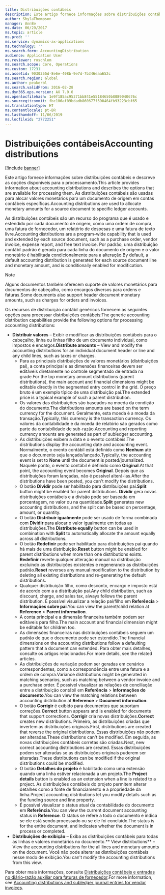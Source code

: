 ```yaml
---
title: Distribuições contábeis
description: Este artigo fornece informações sobre distribuições contábeis e descreve as opções disponíveis para o processamento. As distribuições contábeis são usadas para alocar valores monetários para um documento de origem em contas contábeis específicas.
author: ShylaThompson
manager: AnnBe
ms.date: 06/20/2017
ms.topic: article
ms.prod: ''
ms.service: dynamics-ax-applications
ms.technology: ''
ms.search.form: AccountingDistribution
audience: Application User
ms.reviewer: roschlom
ms.search.scope: Core, Operations
ms.custom: 17231
ms.assetid: 9030355d-8e6e-408b-9e7d-7b346eaa652c
ms.search.region: Global
ms.author: peakerbl
ms.search.validFrom: 2016-02-28
ms.dyn365.ops.version: AX 7.0.0
ms.openlocfilehash: 1e9f185ac95371bb841e55184650b8089040676c
ms.sourcegitcommit: fbc106af09bdadb860677f590464fb93223cbf65
ms.translationtype: HT
ms.contentlocale: pt-BR
ms.lasthandoff: 11/06/2019
ms.locfileid: "2772251"
---
```

# <a name="accounting-distributions"></a><span data-ttu-id="e1d5a-104">Distribuições contábeis</span><span class="sxs-lookup"><span data-stu-id="e1d5a-104">Accounting distributions</span></span>

[!include [banner](../includes/banner.md)]

<span data-ttu-id="e1d5a-105">Este artigo fornece informações sobre distribuições contábeis e descreve as opções disponíveis para o processamento.</span><span class="sxs-lookup"><span data-stu-id="e1d5a-105">This article provides information about accounting distributions and describes the options that are available for processing them.</span></span> <span data-ttu-id="e1d5a-106">As distribuições contábeis são usadas para alocar valores monetários para um documento de origem em contas contábeis específicas.</span><span class="sxs-lookup"><span data-stu-id="e1d5a-106">Accounting distributions are used to allocate monetary amounts for a source document to specific ledger accounts.</span></span> 

<span data-ttu-id="e1d5a-107">As distribuições contábeis são um recurso do programa que é usado e estendido por cada documento de origem, como uma ordem de compra, uma fatura de fornecedor, um relatório de despesas e uma fatura de texto livre.</span><span class="sxs-lookup"><span data-stu-id="e1d5a-107">Accounting distributions are a program-wide capability that is used and extended by each source document, such as a purchase order, vendor invoice, expense report, and free text invoice.</span></span> <span data-ttu-id="e1d5a-108">Por padrão, uma distribuição contábil padrão é gerada para cada linha do documento de origem e o valor monetário é habilitada condicionalmente para a alteração.</span><span class="sxs-lookup"><span data-stu-id="e1d5a-108">By default, a default accounting distribution is generated for each source document line and monetary amount, and is conditionally enabled for modification.</span></span> 

> [!Note] 
> <span data-ttu-id="e1d5a-109">Alguns documentos também oferecem suporte de valores monetários para documentos de cabeçalho, como encargos diversos para ordens e faturas.</span><span class="sxs-lookup"><span data-stu-id="e1d5a-109">Some documents also support header document monetary amounts, such as charges for orders and invoices.</span></span> 

<span data-ttu-id="e1d5a-110">Os recursos de distribuição contábil genéricos fornecem as seguintes opções para processar distribuições contábeis:</span><span class="sxs-lookup"><span data-stu-id="e1d5a-110">The generic accounting distribution capabilities provide the following options for processing accounting distributions:</span></span>

-   <span data-ttu-id="e1d5a-111">**Distribuir valores** – Exibir e modificar as distribuições contábeis para o cabeçalho, linha ou linhas filho de um documento individual, como impostos e encargos.</span><span class="sxs-lookup"><span data-stu-id="e1d5a-111">**Distribute amounts** – View and modify the accounting distributions for an individual document header or line and any child lines, such as taxes or charges.</span></span>
    -   <span data-ttu-id="e1d5a-112">Para as principais distribuições de valores monetários (distribuições pai), a conta principal e as dimensões financeiras devem ser editáveis diretamente no controle segmentado de entrada na grade.</span><span class="sxs-lookup"><span data-stu-id="e1d5a-112">For the top monetary amount distributions (parent distributions), the main account and financial dimensions might be editable directly in the segmented entry control in the grid.</span></span> <span data-ttu-id="e1d5a-113">O preço bruto é um exemplo típico de uma distribuição pai.</span><span class="sxs-lookup"><span data-stu-id="e1d5a-113">The extended price is a typical example of such a parent distribution.</span></span>
    -   <span data-ttu-id="e1d5a-114">Os valores das distribuições são baseados na moeda da condição do documento.</span><span class="sxs-lookup"><span data-stu-id="e1d5a-114">The distributions amounts are based on the term currency for the document.</span></span> <span data-ttu-id="e1d5a-115">Geralmente, esta moeda é a moeda da transação.</span><span class="sxs-lookup"><span data-stu-id="e1d5a-115">Typically, this currency is the transaction currency.</span></span> <span data-ttu-id="e1d5a-116">Os valores da contabilidade e da moeda de relatório são gerados como parte da contabilidade de sub-razão.</span><span class="sxs-lookup"><span data-stu-id="e1d5a-116">Accounting and reporting currency amounts are generated as part of subledger accounting.</span></span>
    -   <span data-ttu-id="e1d5a-117">As distribuições exibem a data e o evento contábeis.</span><span class="sxs-lookup"><span data-stu-id="e1d5a-117">The distributions display the accounting date and accounting event.</span></span> <span data-ttu-id="e1d5a-118">Normalmente, o evento contábil está definido como **Nenhum** até que o documento seja lançado/lançado.</span><span class="sxs-lookup"><span data-stu-id="e1d5a-118">Typically, the accounting event is set to **None** until the document is posted/journalized.</span></span> <span data-ttu-id="e1d5a-119">Naquele ponto, o evento contábil é definido como **Original**.</span><span class="sxs-lookup"><span data-stu-id="e1d5a-119">At that point, the accounting event becomes **Original**.</span></span> <span data-ttu-id="e1d5a-120">Depois que as distribuições foram lançadas, não é possível alterá-las.</span><span class="sxs-lookup"><span data-stu-id="e1d5a-120">After the distributions have been posted, you can't modify the distributions.</span></span>
    -   <span data-ttu-id="e1d5a-121">O botão **Dividir** pode ser habilitado para distribuições pai.</span><span class="sxs-lookup"><span data-stu-id="e1d5a-121">**Split** button might be enabled for parent distributions.</span></span> <span data-ttu-id="e1d5a-122">**Dividir** gera novas distribuições contábeis e a divisão pode ser baseada em porcentagem, no valor ou na quantidade.</span><span class="sxs-lookup"><span data-stu-id="e1d5a-122">**Split** generates new accounting distributions, and the split can be based on percentage, amount, or quantity.</span></span>
    -   <span data-ttu-id="e1d5a-123">O botão **Distribuir igualmente** pode ser usado de forma combinada com **Dividir** para alocar o valor igualmente em todas as distribuições.</span><span class="sxs-lookup"><span data-stu-id="e1d5a-123">The **Distribute equally** button can be used in combination with **Split** to automatically allocate the amount equally across all distributions.</span></span>
    -   <span data-ttu-id="e1d5a-124">O botão **Redefinir** pode ser habilitado para distribuições pai quando há mais de uma distribuição.</span><span class="sxs-lookup"><span data-stu-id="e1d5a-124">**Reset** button might be enabled for parent distributions when more than one distributions exists.</span></span> <span data-ttu-id="e1d5a-125">**Redefinir** reverte qualquer alteração manual na distribuição excluindo as distribuições existentes e regenerando as distribuições padrão.</span><span class="sxs-lookup"><span data-stu-id="e1d5a-125">**Reset** reverses any manual modification to the distribution by deleting all existing distributions and re-generating the default distributions.</span></span>
    -   <span data-ttu-id="e1d5a-126">Qualquer distribuição filho, como desconto, encargo e imposto está de acordo com a a distribuição pai.</span><span class="sxs-lookup"><span data-stu-id="e1d5a-126">Any child distribution, such as discount, charge, and sales tax, always follows the parent distribution.</span></span> <span data-ttu-id="e1d5a-127">É possível visualizar a relação pai/filho em **Referência** &gt; **Informações sobre pai**.</span><span class="sxs-lookup"><span data-stu-id="e1d5a-127">You can view the parent/child relation at **Reference** &gt; **Parent information**.</span></span>
    -   <span data-ttu-id="e1d5a-128">A conta principal e a dimensão financeira também podem ser editáveis para filho.</span><span class="sxs-lookup"><span data-stu-id="e1d5a-128">The main account and financial dimension might be editable for children too.</span></span>
    -   <span data-ttu-id="e1d5a-129">As dimensões financeiras nas distribuições contábeis seguem um padrão de que o documento pode ser estendido.</span><span class="sxs-lookup"><span data-stu-id="e1d5a-129">The financial dimensions on the accounting distributions follow a defaulting pattern that a document can extended.</span></span> <span data-ttu-id="e1d5a-130">Para obter mais detalhes, consulte os artigos relacionados.</span><span class="sxs-lookup"><span data-stu-id="e1d5a-130">For more details, see the related articles.</span></span>
    -   <span data-ttu-id="e1d5a-131">As distribuições de variação podem ser geradas em cenários correspondentes, como a correspondência entre uma fatura e a ordem de compra.</span><span class="sxs-lookup"><span data-stu-id="e1d5a-131">Variance distributions might be generated in matching scenarios, such as matching between a vendor invoice and a purchase order.</span></span> <span data-ttu-id="e1d5a-132">É possível visualizar as relações de conciliação entre a distribuição contábil em **Referência** &gt; **Informações do documento**.</span><span class="sxs-lookup"><span data-stu-id="e1d5a-132">You can view the matching relations between accounting distribution at **Reference** &gt; **Document information**.</span></span>
    -   <span data-ttu-id="e1d5a-133">O botão **Corrigir** é exibido para documentos que suportam correções.</span><span class="sxs-lookup"><span data-stu-id="e1d5a-133">**Correct** button appears and is enabled for documents that support corrections.</span></span> <span data-ttu-id="e1d5a-134">**Corrigir** cria novas distribuições.</span><span class="sxs-lookup"><span data-stu-id="e1d5a-134">**Correct** creates new distributions.</span></span> <span data-ttu-id="e1d5a-135">Primeiro, as distribuições criadas que invertem as distribuições originais.</span><span class="sxs-lookup"><span data-stu-id="e1d5a-135">First, distributions are created that reverse the original distributions.</span></span> <span data-ttu-id="e1d5a-136">Essas distribuições não podem ser alteradas.</span><span class="sxs-lookup"><span data-stu-id="e1d5a-136">These distributions can't be modified.</span></span> <span data-ttu-id="e1d5a-137">Em seguida, as novas distribuições contábeis corretas são criadas.</span><span class="sxs-lookup"><span data-stu-id="e1d5a-137">Next, new correct accounting distributions are created.</span></span> <span data-ttu-id="e1d5a-138">Essas distribuições podem ser alteradas se as distribuições originais puderem ser alteradas.</span><span class="sxs-lookup"><span data-stu-id="e1d5a-138">These distributions can be modified if the original distributions could be modified.</span></span>
    -   <span data-ttu-id="e1d5a-139">O botão **Detalhes do projeto** é habilitado como uma extensão quando uma linha estiver relacionada a um projeto.</span><span class="sxs-lookup"><span data-stu-id="e1d5a-139">The **Project details** button is enabled as an extension when a line is related to a project.</span></span> <span data-ttu-id="e1d5a-140">As distribuições contábeis do projeto permitem alterar detalhes como a fonte de financiamento e a propriedade da linha.</span><span class="sxs-lookup"><span data-stu-id="e1d5a-140">Project accounting distributions let you modify details such as the funding source and line property.</span></span>
    -   <span data-ttu-id="e1d5a-141">É possível visualizar o status atual da contabilidade do documento em **Referência**.</span><span class="sxs-lookup"><span data-stu-id="e1d5a-141">You can view the current document accounting status in **Reference**.</span></span> <span data-ttu-id="e1d5a-142">O status se refere a todo o documento e indica se ele está sendo processado ou se ele foi concluído.</span><span class="sxs-lookup"><span data-stu-id="e1d5a-142">The status is for the entire document, and indicates whether the document is in process or completed.</span></span>
-   <span data-ttu-id="e1d5a-143">**Distribuições de exibição** – Exiba as distribuições contábeis para todas as linhas e valores monetários no documento.</span><span class="sxs-lookup"><span data-stu-id="e1d5a-143">\*\* View distributions\*\* – View the accounting distributions for the all lines and monetary amounts on the document.</span></span> <span data-ttu-id="e1d5a-144">Você não pode alterar as distribuições contábeis nesse modo de exibição.</span><span class="sxs-lookup"><span data-stu-id="e1d5a-144">You can't modify the accounting distributions from this view.</span></span>


<span data-ttu-id="e1d5a-145">Para obter mais informações, consulte [Distribuições contábeis e entradas no diário-razão auxiliar para faturas de fornecedor](accounting-distributions-subledger-journal-entries-vendor-invoices.md).</span><span class="sxs-lookup"><span data-stu-id="e1d5a-145">For more information, see [Accounting distributions and subledger journal entries for vendor invoices](accounting-distributions-subledger-journal-entries-vendor-invoices.md).</span></span>


